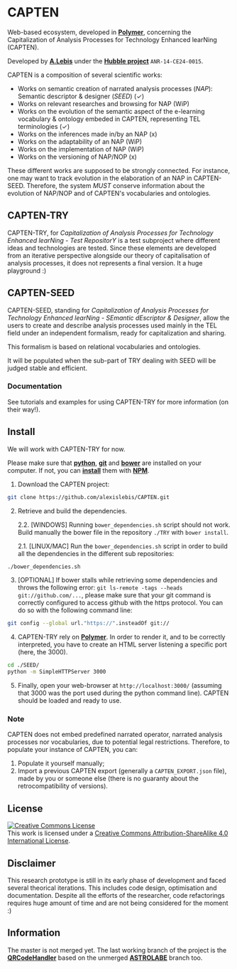 # CAPTEN

Web-based ecosystem, developed in **[Polymer](https://www.polymer-project.org/1.0/)**, concerning the Capitalization of Analysis Processes for Technology Enhanced learNing (CAPTEN).

Developed by **[A.Lebis](http://liris.cnrs.fr/~alebis)** under the **[Hubble project](http://hubblelearn.imag.fr/?lang=fr)** `ANR-14-CE24-0015`.


CAPTEN is a composition of several scientific works:

- Works on semantic creation of narrated analysis processes (*NAP*): Semantic descriptor & designer (*SEED*) (✓) 
- Works on relevant researches and browsing for NAP (WiP)
- Works on the evolution of the semantic aspect of the e-learning vocabulary & ontology embeded in CAPTEN, representing TEL terminologies (✓)
- Works on the inferences made in/by an NAP (x)
- Works on the adaptability of an NAP (WiP)
- Works on the implementation of NAP (WiP)
- Works on the versioning of NAP/NOP (x)

These different works are supposed to be strongly connected. For instance, one may want to track evolution in the elaboration of an NAP in CAPTEN-SEED. Therefore, the system *MUST* conserve information about the evolution of NAP/NOP and of CAPTEN's vocabularies and ontologies.

## CAPTEN-TRY
CAPTEN-TRY, for *Capitalization of Analysis Processes for Technology Enhanced learNing - Test RepositorY* is a test subproject where different ideas and technologies are tested. Since these elements are developed from an iterative perspective alongside our theory of capitalisation of analysis processes, it does not represents a final version. It a huge playground :)

## CAPTEN-SEED

CAPTEN-SEED, standing for *Capitalization of Analysis Processes for Technology Enhanced learNing - SEmantic dEscriptor & Designer*, allow the users to create and describe analysis processes used mainly in the TEL field under an independent formalism, ready for capitalization and sharing.

This formalism is based on relational vocabularies and ontologies.

It will be populated when the sub-part of TRY dealing with SEED will be judged stable and efficient.

### Documentation
See tutorials and examples for using CAPTEN-TRY for more information (on their way!).

## Install
We will work with CAPTEN-TRY for now.

Please make sure that **[python](https://www.python.org/)**, **[git](https://git-scm.com/)** and **[bower](https://bower.io/)** are installed on your computer. If not, you can **[install](https://www.npmjs.com/package/bower)** them with **[NPM](https://www.npmjs.com/)**.


1. Download the CAPTEN project:

  ```bash
  git clone https://github.com/alexislebis/CAPTEN.git
  ```

2. Retrieve and build the dependencies.

    2.2. [WINDOWS] Running `bower_dependencies.sh` script should not work. Build manually the bower file in the repository `./TRY` with `bower install`.

    2.1. [LINUX/MAC] Run the `bower_dependencies.sh` script in order to build all the dependencies in the different sub repositories:

  ```bash
  ./bower_dependencies.sh
  ```

3. [OPTIONAL] If bower stalls while retrieving some dependencies and throws the following error:
`git ls-remote -tags --heads git://github.com/...`, please make sure that your git command is correctly configured to access github with the https protocol. You can do so with the following command line:

  ```bash
  git config --global url."https://".insteadOf git://
  ```

4. CAPTEN-TRY rely on **[Polymer](https://www.polymer-project.org/1.0/)**. In order to render it, and to be correctly interpreted, you have to create an HTML server listening a specific port (here, the 3000).

  ```bash
  cd ./SEED/
  python -m SimpleHTTPServer 3000
  ```  

5. Finally, open your web-browser at `http://localhost:3000/` (assuming that 3000 was the port used during the python command line). CAPTEN should be loaded and ready to use.

### Note
CAPTEN does not embed predefined narrated operator, narrated analysis processes nor vocabularies, due to potential legal restrictions. Therefore, to populate your instance of CAPTEN, you can:
1. Populate it yourself manually;
2. Import a previous CAPTEN export (generally a `CAPTEN_EXPORT.json` file), made by you or someone else (there is no guaranty about the retrocompatibility of versions).

## License
<a rel="license" href="https://creativecommons.org/licenses/by-sa/4.0/"><img alt="Creative Commons License" style="border-width:0" src="https://i.creativecommons.org/l/by-sa/4.0/80x15.png" /></a><br />This work is licensed under a <a rel="license" href="https://creativecommons.org/licenses/by-sa/4.0/">Creative Commons Attribution-ShareAlike 4.0 International License</a>.

## Disclaimer
This research prototype is still in its early phase of development and faced several theorical iterations. This includes code design, optimisation and documentation. Despite all the efforts of the researcher, code refactorings requires huge amount of time and are not being considered for the moment :)

## Information
The master is not merged yet.
The last working branch of the project is the **[QRCodeHandler](https://github.com/alexislebis/CAPTEN/tree/qrcodeHandler)** based on the unmerged **[ASTROLABE](https://github.com/alexislebis/CAPTEN/tree/astrolabe)** branch too.
